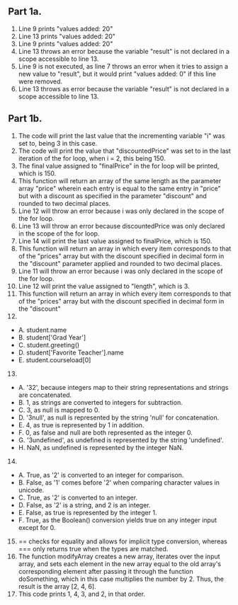## Part 1a. 
1. Line 9 prints "values added: 20"
2. Line 13 prints "values added: 20"
3. Line 9 prints "values added: 20"
4. Line 13 throws an error because the variable "result" is not declared in a scope accessible to line 13. 
5. Line 9 is not executed, as line 7 throws an error when it tries to assign a new value to "result", but it would print "values added: 0"  if this line were removed. 
6. Line 13 throws as error because the variable "result" is not declared in a scope accessible to line 13.
## Part 1b. 
1. The code will print the last value that the incrementing variable "i" was set to, being 3 in this case. 
2. The code will print the value that "discountedPrice" was set to in the last iteration of the for loop, when i = 2, this being 150. 
3. The final value assigned to "finalPrice" in the for loop will be printed, which is 150. 
4. This function will return an array of the same length as the parameter array "price" wherein each entry is equal to the same entry in "price" but with a discount as specified in the parameter "discount" and rounded to two decimal places. 
5. Line 12 will throw an error because i was only declared in the scope of the for loop. 
6. Line 13 will throw an error because discountedPrice was only declared in the scope of the for loop. 
7. Line 14 will print the last value assigned to finalPrice, which is 150. 
8. This function will return an array in which every item corresponds to that of the "prices" array but with the discount specified in decimal form in the "discount" parameter applied and rounded to two decimal places.  
9. Line 11 will throw an error because i was only declared in the scope of the for loop. 
10. Line 12 will print the value assigned to "length", which is 3. 
11. This function will return an array in which every item corresponds to that of the "prices" array but with the discount specified in decimal form in the "discount" 
12. 
- A. student.name
- B. student['Grad Year']
- C. student.greeting()
- D. student['Favorite Teacher'].name
- E. student.courseload[0]
13. 
- A. '32', because integers map to their string representations and strings are concatenated. 
- B. 1, as strings are converted to integers for subtraction. 
- C. 3, as null is mapped to 0.
- D. '3null', as null is represented by the string 'null' for concatenation. 
- E. 4, as true is represented by 1 in addition. 
- F. 0, as false and null are both represented as the integer 0.
- G. '3undefined', as undefined is represented by the string 'undefined'.
- H. NaN, as undefined is represented by the integer NaN. 
14. 
- A. True, as '2' is converted to an integer for comparison. 
- B. False, as '1' comes before '2' when comparing character values in unicode. 
- C. True, as '2' is converted to an integer. 
- D. False, as '2' is a string, and 2 is an integer.
- E. False, as true is represented by the integer 1.
- F. True, as the Boolean() conversion yields true on any integer input except for 0. 
15. == checks for equality and allows for implicit type conversion, whereas === only returns true when the types are matched. 
17. The function modifyArray creates a new array, iterates over the input array, and sets each element in the new array equal to the old array's corresponding element after passing it through the function doSomething, which in this case multiplies the number by 2. Thus, the result is the array [2, 4, 6].
19. This code prints 1, 4, 3, and 2, in that order. 